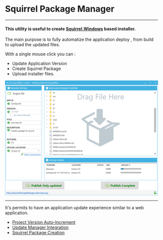 # **Squirrel Package Manager**

___

#### This utility is useful to create **[Squirrel.Windows](https://github.com/Squirrel/Squirrel.Windows)** based installer.

The main purpose is to fully automatize the application deploy , from build to upload  the updated files.

With a single mouse click you can :
 - Update Application Version
 - Create Squirrel Package
 - Upload installer files.


 ![](docs/images/squirrel_upload.png)

___

It's permits to have an application update experience similar to a web application.

- [Project Version Auto-Increment](docs/VersionAutoIncrement.html)
- [Update Manager Integration](docs/SquirrelIntegration.html)
- [Squirrel Package Creation](docs/PackageCreation.html)
